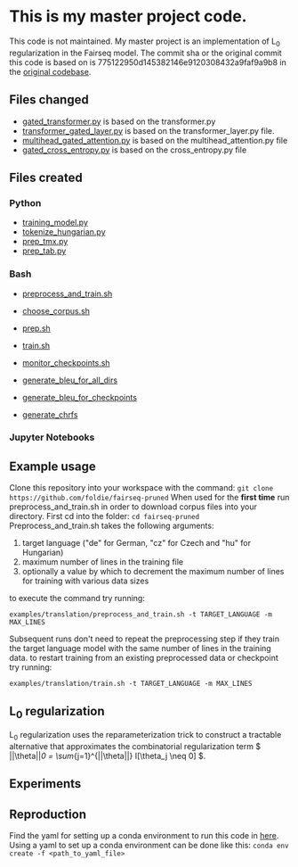 
# This is my master project code.

This code is not maintained. 
My master project is an implementation of L<sub>0</sub> regularization in the Fairseq model. The commit sha or the original commit this code is based on is 775122950d145382146e9120308432a9faf9a9b8 in the [original codebase](https://github.com/facebookresearch/fairseq). 

## Files changed

+ [gated_transformer.py](https://github.com/foldie/fairseq-pruned/blob/master/fairseq/models/gated_transformer.py) is based on the transformer.py
+ [transformer_gated_layer.py](https://github.com/foldie/fairseq-pruned/blob/master/fairseq/modules/transformer_gated_layer.py) is based on the transformer_layer.py file.
+ [multihead_gated_attention.py](https://github.com/foldie/fairseq-pruned/blob/master/fairseq/modules/multihead_gated_attention.py) is based on the multihead_attention.py file
+ [gated_cross_entropy.py](https://github.com/foldie/fairseq-pruned/blob/master/fairseq/criterions/gated_cross_entropy.py) is based on the cross_entropy.py file


## Files created

### Python


+ [training_model.py](https://github.com/foldie/fairseq-pruned/blob/master/training_model.py) 
+ [tokenize_hungarian.py](https://github.com/foldie/fairseq-pruned/blob/master/examples/translation/tokenize_hungarian.py)
+ [prep_tmx.py](https://github.com/foldie/fairseq-pruned/blob/master/examples/translation/prep_tmx.py)
+ [prep_tab.py](https://github.com/foldie/fairseq-pruned/blob/master/examples/translation/prep_tab.py)


### Bash


+ [preprocess_and_train.sh](https://github.com/foldie/fairseq-pruned/blob/master/examples/translation/preprocess_and_train.sh)

+ [choose_corpus.sh](https://github.com/foldie/fairseq-pruned/blob/master/examples/translation/choose_corpus.sh)
+ [prep.sh](https://github.com/foldie/fairseq-pruned/blob/master/examples/translation/prep.sh)
+ [train.sh]()
+ [monitor_checkpoints.sh](https://github.com/foldie/fairseq-pruned/blob/master/monitor_checkpoints.sh)
+ [generate_bleu_for_all_dirs](https://github.com/foldie/fairseq-pruned/blob/master/generate_bleu_for_all_dirs.sh)
+ [generate_bleu_for_checkpoints](https://github.com/foldie/fairseq-pruned/blob/master/generate_bleu_for_checkpoint.sh) 
+ [generate_chrfs](https://github.com/foldie/fairseq-pruned/blob/master/generate_chrfs.sh) 

### Jupyter Notebooks

## Example usage

Clone this repository into your workspace with the command:
`git clone https://github.com/foldie/fairseq-pruned`
When used for the **first time** run preprocess_and_train.sh in order to download corpus files into your directory.
First cd into the folder:
`cd fairseq-pruned`
Preprocess_and_train.sh takes the following arguments: 
<ol>
<li>target language ("de" for German, "cz" for Czech and "hu" for Hungarian)</li>
<li>maximum number of lines in the training file</li>
<li>optionally a value by which to decrement the maximum number of lines for training with various data sizes </li>
</ol>

to execute the command try running:

`examples/translation/preprocess_and_train.sh -t TARGET_LANGUAGE -m MAX_LINES`

Subsequent runs don't need to repeat the preprocessing step if they train the target language model with the same number of lines in the training data.
to restart training from an existing preprocessed data or checkpoint try running:

`examples/translation/train.sh -t TARGET_LANGUAGE -m MAX_LINES`


## L<sub>0</sub> regularization
L<sub>0</sub> regularization uses the reparameterization trick to construct a tractable alternative that approximates the combinatorial regularization term  $ ||\theta||_0 = \sum_{j=1}^{||\theta||}  I[\theta_j \neq 0] $.

## Experiments

## Reproduction

Find the yaml for setting up a conda environment to run this code in [here](https://github.com/foldie/fairseq-pruned/blob/master/environment.yml).
Using a yaml to set up a conda environment can be done like this:
`conda env create -f <path_to_yaml_file>`
